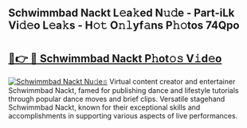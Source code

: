 ## Schwimmbad Nackt L𝚎a𝚔ed N𝚞𝚍e - Part-iLk Vi𝚍𝚎o L𝚎a𝚔s - H𝚘𝚝 O𝚗𝚕yf𝚊ns P𝚑𝚘tos 74Qpo

# <h2><a href="http://kfd2wnm.oniu.top/?m=Schwimmbad+Nackt">🔗👉 🔴 Schwimmbad Nackt P𝚑ot𝚘𝚜 V𝚒d𝚎o</a></h2>

[![Schwimmbad Nackt Nu𝚍e𝚜](https://i.imgur.com/0qMVB7G.gif)](http://kfd2wnm.oniu.top/?m=Schwimmbad+Nackt)
Virtual content creator and entertainer Schwimmbad Nackt, famed for publishing dance and lifestyle tutorials through popular dance moves and brief clips. Versatile stagehand Schwimmbad Nackt, known for their exceptional skills and accomplishments in supporting various aspects of live performances.  
